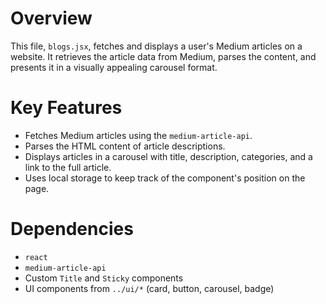 # Overview

This file, `blogs.jsx`, fetches and displays a user's Medium articles on a website. It retrieves the article data from Medium, parses the content, and presents it in a visually appealing carousel format.

# Key Features

- Fetches Medium articles using the `medium-article-api`.
- Parses the HTML content of article descriptions.
- Displays articles in a carousel with title, description, categories, and a link to the full article.
- Uses local storage to keep track of the component's position on the page.

# Dependencies

- `react`
- `medium-article-api`
- Custom `Title` and `Sticky` components
- UI components from `../ui/*` (card, button, carousel, badge)
